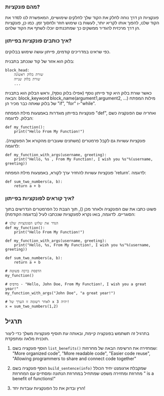 ### מהם פונקציות?

פונקציות הן דרך נוחה לחלק את הקוד שלך לחלקים שימושיים, המאפשרת לנו לסדר את הקוד שלנו, להפוך אותו לקריא יותר, לעשות בו שימוש חוזר ולחסוך זמן. כמו כן, פונקציות הן דרך מרכזית להגדיר ממשקים כך שמתכנתים יוכלו לשתף את הקוד שלהם.

### איך כותבים פונקציות בפייתון?

כפי שראינו במדריכים קודמים, פייתון עושה שימוש בבלוקים.

בלוק הוא אזור של קוד שנכתב בתבנית:

    block_head:
        שורת בלוק ראשונה
        שורת בלוק שנייה
        ...

כאשר שורת בלוק היא קוד פייתון נוסף (אפילו בלוק נוסף), וראש הבלוק הוא בתבנית הבאה:
block_keyword block_name(argument1,argument2, ...)
מילות המפתח של בלוק שאתה כבר מכיר הן "if", "for" ו-"while".

פונקציות בפייתון מוגדרות באמצעות מילת המפתח "def", ואחריה שם הפונקציה כשם הבלוק.
לדוגמה:

    def my_function():
        print("Hello From My Function!")


פונקציות עשויות גם לקבל פרמטרים (משתנים שעוברים מהקורא אל הפונקציה).
לדוגמה:

    def my_function_with_args(username, greeting):
        print("Hello, %s , From My Function!, I wish you %s"%(username, greeting))


פונקציות עשויות להחזיר ערך לקורא, באמצעות מילת המפתח 'return'.
לדוגמה:

    def sum_two_numbers(a, b):
        return a + b

### איך קוראים לפונקציות בפייתון?

פשוט כתבו את שם הפונקציה ולאחר מכן (), תוך הצבת כל הפרמטרים הנדרשים בתוך הסוגריים.
לדוגמה, בואו נקרא לפונקציות שנכתבו לעיל (בדוגמה הקודמת):

    # הגדר את שלוש הפונקציות שלנו
    def my_function():
        print("Hello From My Function!")

    def my_function_with_args(username, greeting):
        print("Hello, %s, From My Function!, I wish you %s"%(username, greeting))

    def sum_two_numbers(a, b):
        return a + b

    # הדפסת ברכה פשוטה
    my_function()

    # מדפיס - "Hello, John Doe, From My Function!, I wish you a great year!"
    my_function_with_args("John Doe", "a great year!")

    # לאחר רשומה זו הערך של x יהיה 3!
    x = sum_two_numbers(1,2)  


תרגיל
--------

בתרגיל זה תשתמש בפונקציה קיימת, ובאותה עת תוסיף פונקציות משלך כדי ליצור תוכנית מלאה ומתפקדת.

1. הוסף פונקציה בשם `list_benefits()` שמחזירה את הרשימה הבאה של מחרוזות: "More organized code", "More readable code", "Easier code reuse", "Allowing programmers to share and connect code together"

2. הוסף פונקציה בשם `build_sentence(info)` שמקבלת ארגומנט יחיד הכולל מחרוזת ומחזירה משפט שמתחיל במחרוזת הנתונה ומסתיים עם המחרוזת " is a benefit of functions!"

3. הרץ ובדוק את כל הפונקציות עובדות יחד!
